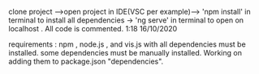 clone project -->open project in IDE(VSC per example)--> 'npm install' in terminal  to install all dependencies -> 'ng serve' in terminal to open on localhost .
All code is commented.
1:18 16/10/2020

requirements : npm , node.js , and vis.js with all dependencies must be installed.
some dependencies must be manually installed. Working on adding them to package.json "dependencies".
